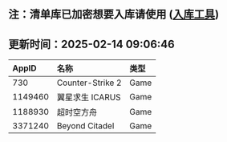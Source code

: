 ## 注：清单库已加密想要入库请使用 ([入库工具](https://github.com/BlankTMing/ManifestAutoUpdate/releases))

## 更新时间：2025-02-14 09:06:46
| AppID | 名称 | 类型  |
| :-------------------- | :----------------------------- | :----------- |
| 730 | Counter-Strike 2| Game |
| 1149460 | 翼星求生 ICARUS| Game |
| 1188930 | 超时空方舟| Game |
| 3371240 | Beyond Citadel| Game |
